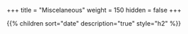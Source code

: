 +++
title = "Miscelaneous"
weight = 150
hidden = false
+++

{{% children sort="date" description="true" style="h2" %}}